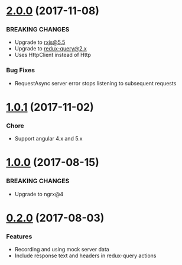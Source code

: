 <a name="2.0.0"></a>
# [2.0.0](https://github.com/isaacplmann/ngrx-query) (2017-11-08)


### BREAKING CHANGES

* Upgrade to rxjs@5.5
* Upgrade to redux-query@2.x
* Uses HttpClient instead of Http

### Bug Fixes

* RequestAsync server error stops listening to subsequent requests


<a name="1.0.1"></a>
# [1.0.1](https://github.com/isaacplmann/ngrx-query) (2017-11-02)


### Chore

* Support angular 4.x and 5.x


<a name="1.0.0"></a>
# [1.0.0](https://github.com/isaacplmann/ngrx-query) (2017-08-15)


### BREAKING CHANGES

* Upgrade to ngrx@4


<a name="0.2.0"></a>
# [0.2.0](https://github.com/isaacplmann/ngrx-query) (2017-08-03)


### Features

* Recording and using mock server data
* Include response text and headers in redux-query actions

